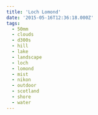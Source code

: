 ```yaml
---
title: 'Loch Lomond'
date: '2015-05-16T12:36:18.000Z'
tags:
  - 50mm
  - clouds
  - d300s
  - hill
  - lake
  - landscape
  - loch
  - lomond
  - mist
  - nikon
  - outdoor
  - scotland
  - shore
  - water
---
```


